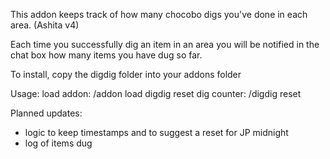 This addon keeps track of how many chocobo digs you've done in each area.  (Ashita v4)

Each time you successfully dig an item in an area you will be notified in the chat box how many items you have dug so far.

To install, copy the digdig folder into your addons folder

Usage:
load addon:
/addon load digdig 
reset dig counter:
/digdig reset

Planned updates:
* logic to keep timestamps and to suggest a reset for JP midnight 
* log of items dug